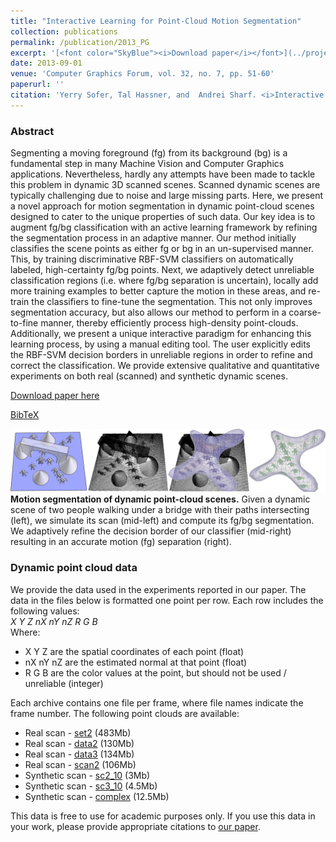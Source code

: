 ```yaml
---
title: "Interactive Learning for Point-Cloud Motion Segmentation"
collection: publications
permalink: /publication/2013_PG
excerpt: '[<font color="SkyBlue"><i>Download paper</i></font>](../projects/PG/pg13_SoferHassnerSharf.pdf)'
date: 2013-09-01
venue: 'Computer Graphics Forum, vol. 32, no. 7, pp. 51-60'
paperurl: ''
citation: 'Yerry Sofer, Tal Hassner, and  Andrei Sharf. <i>Interactive Learning for Point-Cloud Motion Segmentation.</i> Computer Graphics Forum, vol. 32, no. 7, pp. 51-60, 2013.'
---
```


### Abstract
Segmenting a moving foreground (fg) from its background (bg) is a fundamental step in many Machine Vision and Computer Graphics applications. Nevertheless, hardly any attempts have been made to tackle this problem in dynamic 3D scanned scenes. Scanned dynamic scenes are typically challenging due to noise and large missing parts. Here, we present a novel approach for motion segmentation in dynamic point-cloud scenes designed to cater to the unique properties of such data. Our key idea is to augment fg/bg classification with an active learning framework by refining the segmentation process in an adaptive manner. Our method initially classifies the scene points as either fg or bg in an un-supervised manner. This, by training discriminative RBF-SVM classifiers on automatically labeled, high-certainty fg/bg points. Next, we adaptively detect unreliable classification regions (i.e. where fg/bg separation is uncertain), locally add more training examples to better capture the motion in these areas, and re-train the classifiers to fine-tune the segmentation. This not only improves segmentation accuracy, but also allows our method to perform in a coarse-to-fine manner, thereby efficiently process high-density point-clouds. Additionally, we present a unique interactive paradigm for enhancing this learning process, by using a manual editing tool. The user explicitly edits the RBF-SVM decision borders in unreliable regions in order to refine and correct the classification. We provide extensive qualitative and quantitative experiments on both real (scanned) and synthetic dynamic scenes.

[Download paper here](../projects/PG/pg13_SoferHassnerSharf.pdf)

[BibTeX](../projects/PG/BibTeX.txt)


<img src='../projects/PG/visual.jpg'><br/>
**Motion segmentation of dynamic point-cloud scenes.** Given a dynamic scene of two people walking under a bridge with their paths intersecting (left), we simulate its scan (mid-left) and compute its fg/bg segmentation. We adaptively refine the decision border of our classifier (mid-right) resulting in an accurate motion (fg) separation (right).

### Dynamic point cloud data
We provide the data used in the experiments reported in our paper. The data in the files below is formatted one point per row. Each row includes the following values:
<br/><i>X   Y   Z   nX   nY   nZ   R   G   B</i>
<br/>Where:
- X Y Z are the spatial coordinates of each point (float)
- nX nY nZ are the estimated normal at that point (float)
- R G B are the color values at the point, but should not be used / unreliable (integer)

Each archive contains one file per frame, where file names indicate the frame number. The following point clouds are available:
- Real scan - [set2](../projects/PG/set2.zip) (483Mb)
- Real scan - [data2](../projects/PG/data2.zip) (130Mb)
- Real scan - [data3](../PG/data3.zip) (134Mb)
- Real scan - [scan2](../PG/scan2.zip) (106Mb)
- Synthetic scan - [sc2_10](../projects/PG/sc2_10.zip) (3Mb)
- Synthetic scan - [sc3_10](../projects/PG/sc3_10.zip) (4.5Mb)
- Synthetic scan - [complex](../projects/PG/complex.zip) (12.5Mb)

This data is free to use for academic purposes only. If you use this data in your work, please provide appropriate citations to [our paper](../projects/PG/BibTeX.txt).
